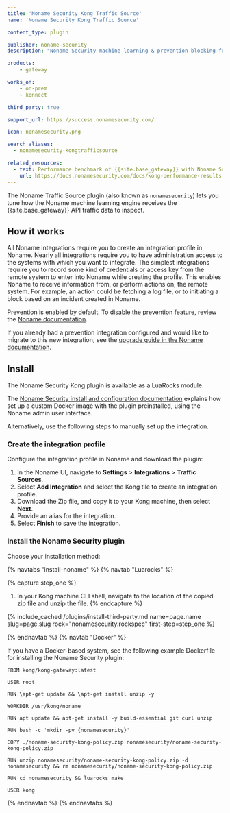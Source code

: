 ```yaml
---
title: 'Noname Security Kong Traffic Source'
name: 'Noname Security Kong Traffic Source'

content_type: plugin

publisher: noname-security
description: "Noname Security machine learning & prevention blocking for {{site.base_gateway}} discovery"

products:
    - gateway

works_on:
    - on-prem
    - konnect

third_party: true

support_url: https://success.nonamesecurity.com/

icon: nonamesecurity.png

search_aliases:
  - nonamesecurity-kongtrafficsource

related_resources:
  - text: Performance benchmark of {{site.base_gateway}} with Noname Security
    url: https://docs.nonamesecurity.com/docs/kong-performance-results
---
```


The Noname Traffic Source plugin (also known as `nonamesecurity`) lets you tune
how the Noname machine learning engine receives the {{site.base_gateway}} API traffic data to inspect.

## How it works

All Noname integrations require you to create an integration profile in Noname. 
Nearly all integrations require you to have administration access to the systems with which you want to integrate. 
The simplest integrations require you to record some kind of credentials or access key from the remote system to enter into Noname while creating the profile. 
This enables Noname to receive information from, or perform actions on, the remote system. 
For example, an action could be fetching a log file, or to initiating a block based on an incident created in Noname.

Prevention is enabled by default. To disable the prevention feature, review the [Noname documentation](https://docs.nonamesecurity.com/docs/kong-plugin#disabling-the-prevention-feature).

If you already had a prevention integration configured and would like to migrate to this new integration, see the [upgrade guide in the Noname documentation](https://docs.nonamesecurity.com/docs/kong-plugin#updating-your-prevention-integration).

## Install

The Noname Security Kong plugin is available as a LuaRocks module.

The [Noname Security install and configuration documentation](https://docs.nonamesecurity.com/docs/kong-plugin) explains how set up a custom Docker image with the plugin preinstalled, using the Noname admin user interface. 

Alternatively, use the following steps to manually set up the integration.

### Create the integration profile

Configure the integration profile in Noname and download the plugin:

1. In the Noname UI, navigate to **Settings** > **Integrations** > **Traffic Sources**. 
2. Select **Add Integration** and select the Kong tile to create an integration profile. 
3. Download the Zip file, and copy it to your Kong machine, then select **Next**. 
4. Provide an alias for the integration.
5. Select **Finish** to save the integration.

### Install the Noname Security plugin

Choose your installation method:

{% navtabs "install-noname" %}
{% navtab "Luarocks" %}

{% capture step_one %}
1. In your Kong machine CLI shell, navigate to the location of the copied zip file and unzip the file.
{% endcapture %}

{% include_cached /plugins/install-third-party.md name=page.name slug=page.slug rock="nonamesecurity.rockspec" first-step=step_one %}

{% endnavtab %}
{% navtab "Docker" %}

If you have a Docker-based system, see the following example Dockerfile for 
installing the Noname Security plugin:

```docker
FROM kong/kong-gateway:latest

USER root

RUN \apt-get update && \apt-get install unzip -y

WORKDIR /usr/kong/noname

RUN apt update && apt-get install -y build-essential git curl unzip

RUN bash -c 'mkdir -pv {nonamesecurity}'

COPY ./noname-security-kong-policy.zip nonamesecurity/noname-security-kong-policy.zip

RUN unzip nonamesecurity/noname-security-kong-policy.zip -d nonamesecurity && rm nonamesecurity/noname-security-kong-policy.zip

RUN cd nonamesecurity && luarocks make

USER kong
```
{% endnavtab %}
{% endnavtabs %}